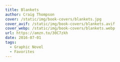```yaml
---
title: Blankets
author: Craig Thompson
cover: /static/img/book-covers/blankets.jpg
cover_avif: /static/img/book-covers/blankets.avif
cover_webp: /static/img/book-covers/blankets.webp
url: https://amzn.to/30C7zkh
date: 2016-07-01
tags:
  - Graphic Novel
  - Favorites
---
```


